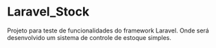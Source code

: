 # Laravel_Stock
Projeto para teste de funcionalidades do framework Laravel. Onde será desenvolvido um sistema de controle de estoque simples.
